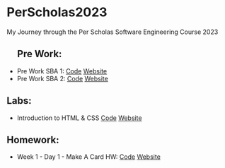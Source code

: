 # PerScholas2023
My Journey through the Per Scholas Software Engineering Course 2023
<ul>
  <h2>Pre Work:</h2>
  <li>Pre Work SBA 1: 
    <a href="https://github.com/ArnoldPires/PerScholas2023/tree/main/PreWork1">Code</a>
    <a href="https://arnaldopires.com/PerScholas2023/PreWork1/index.html"> Website</a>
  </li>
  <li>Pre Work SBA 2: 
    <a href="https://github.com/ArnoldPires/PerScholas2023/tree/main/PreWork2">Code</a>
    <a href="https://arnaldopires.com/PerScholas2023/PreWork2/index.html"> Website</a>
  </li>
</ul>
<h2>Labs:</h2>
<ul>
  <li>Introduction to HTML & CSS
    <a href="https://github.com/ArnoldPires/PerScholas2023/tree/main/IntroductionToHtml&Css/Day1-Lab">Code</a>
    <a href="https://arnaldopires.com/PerScholas2023/IntroductionToHtml&Css/Day1-Lab/index.html">Website</a>
  </li>
</ul>
<h2>Homework:</h2>
<ul>
  <li>Week 1 - Day 1 - Make A Card HW: 
    <a href="https://github.com/ArnoldPires/PerScholas2023/tree/main/Homework/homework1">Code</a>
    <a href="https://arnaldopires.com/PerScholas2023/Homework/homework1/index.html">Website</a>
  </li>
</ul>
